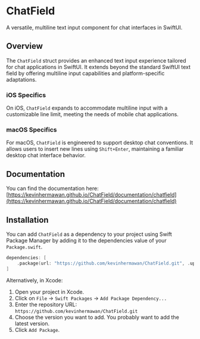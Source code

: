 # ChatField

A versatile, multiline text input component for chat interfaces in SwiftUI.

## Overview

The `ChatField` struct provides an enhanced text input experience tailored for chat applications in SwiftUI. It extends beyond the standard SwiftUI text field by offering multiline input capabilities and platform-specific adaptations.

### iOS Specifics

On iOS, `ChatField` expands to accommodate multiline input with a customizable line limit, meeting the needs of mobile chat applications.

### macOS Specifics

For macOS, `ChatField` is engineered to support desktop chat conventions. It allows users to insert new lines using `Shift+Enter`, maintaining a familiar desktop chat interface behavior.

## Documentation

You can find the documentation here: [https://kevinhermawan.github.io/ChatField/documentation/chatfield](https://kevinhermawan.github.io/ChatField/documentation/chatfield)

## Installation

You can add `ChatField` as a dependency to your project using Swift Package Manager by adding it to the dependencies value of your `Package.swift`.

```swift
dependencies: [
    .package(url: "https://github.com/kevinhermawan/ChatField.git", .upToNextMajor(from: "2.0.0"))
]
```

Alternatively, in Xcode:

1. Open your project in Xcode.
2. Click on `File` -> `Swift Packages` -> `Add Package Dependency...`
3. Enter the repository URL: `https://github.com/kevinhermawan/ChatField.git`
4. Choose the version you want to add. You probably want to add the latest version.
5. Click `Add Package`.
